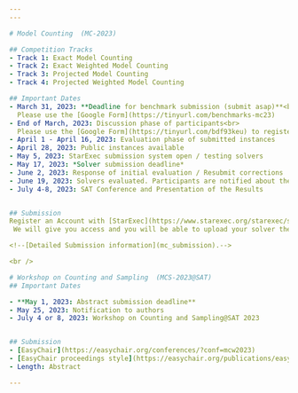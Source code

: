 ```yaml
---
---

# Model Counting  (MC-2023)

## Competition Tracks
- Track 1: Exact Model Counting 
- Track 2: Exact Weighted Model Counting
- Track 3: Projected Model Counting
- Track 4: Projected Weighted Model Counting

## Important Dates
- March 31, 2023: **Deadline for benchmark submission (submit asap)**<br>
  Please use the [Google Form](https://tinyurl.com/benchmarks-mc23)
- End of March, 2023: Discussion phase of participants<br>
  Please use the [Google Form](https://tinyurl.com/bdf93keu) to register intent to participate
- April 1 - April 16, 2023: Evaluation phase of submitted instances
- April 28, 2023: Public instances available
- May 5, 2023: StarExec submission system open / testing solvers
- May 17, 2023: *Solver submission deadline*
- June 2, 2023: Response of initial evaluation / Resubmit corrections
- June 19, 2023: Solvers evaluated. Participants are notified about their results
- July 4-8, 2023: SAT Conference and Presentation of the Results


## Submission
Register an Account with [StarExec](https://www.starexec.org/starexec/secure/explore/spaces.jsp?id=441292).
 We will give you access and you will be able to upload your solver there.

<!--[Detailed Submission information](mc_submission).-->

<br />

# Workshop on Counting and Sampling  (MCS-2023@SAT)
## Important Dates

- **May 1, 2023: Abstract submission deadline** 
- May 25, 2023: Notification to authors 
- July 4 or 8, 2023: Workshop on Counting and Sampling@SAT 2023 


## Submission
- [EasyChair](https://easychair.org/conferences/?conf=mcw2023)
- [EasyChair proceedings style](https://easychair.org/publications/easychair.zip)
- Length: Abstract

---
```



